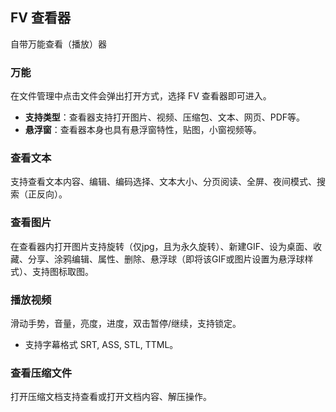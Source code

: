 ## FV 查看器

自带万能查看（播放）器

### 万能

在文件管理中点击文件会弹出打开方式，选择 FV 查看器即可进入。

* **支持类型**：查看器支持打开图片、视频、压缩包、文本、网页、PDF等。
* **悬浮窗**：查看器本身也具有悬浮窗特性，贴图，小窗视频等。

### 查看文本

支持查看文本内容、编辑、编码选择、文本大小、分页阅读、全屏、夜间模式、搜索（正反向）。

### 查看图片

在查看器内打开图片支持旋转（仅jpg，且为永久旋转）、新建GIF、设为桌面、收藏、分享、涂鸦编辑、属性、删除、悬浮球（即将该GIF或图片设置为悬浮球样式）、支持图标取图。

### 播放视频

滑动手势，音量，亮度，进度，双击暂停/继续，支持锁定。

* 支持字幕格式 SRT, ASS, STL, TTML。

### 查看压缩文件

打开压缩文档支持查看或打开文档内容、解压操作。